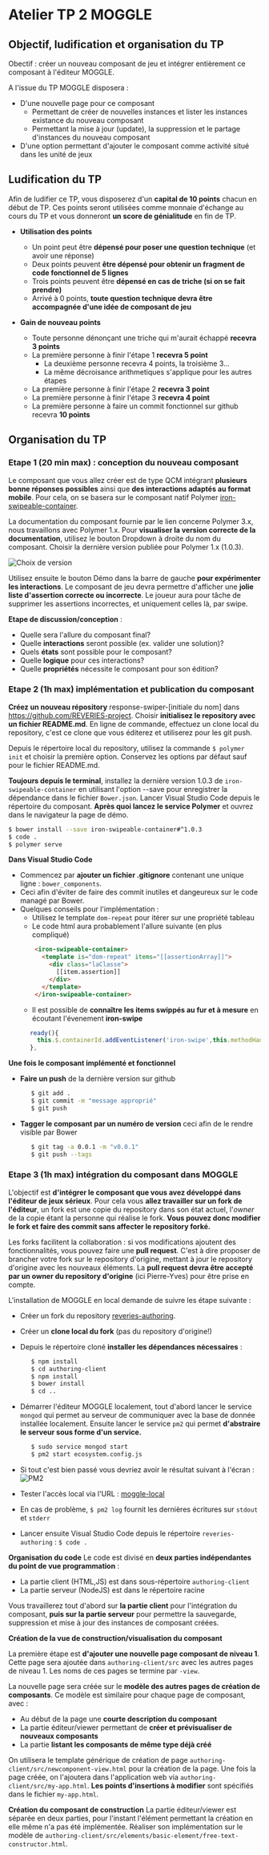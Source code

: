 # Atelier TP 2 MOGGLE
## Objectif, ludification et organisation du TP
Obectif : créer un nouveau composant de jeu et intégrer entièrement ce composant à l'éditeur MOGGLE. 

A l'issue du TP MOGGLE disposera : 
* D'une nouvelle page pour ce composant
  * Permettant de créer de nouvelles instances et lister les instances existance du nouveau composant
  * Permettant la mise à jour (update), la suppression et le partage d'instances du nouveau composant
* D'une option permettant d'ajouter le composant comme activité situé dans les unité de jeux

## Ludification du TP
Afin de ludifier ce TP, vous disposerez d'un **capital de 10 points** chacun en début de TP. Ces points seront utilisées comme monnaie d'échange au cours du TP et vous donneront **un score de génialitude** en fin de TP. 

* **Utilisation des points**
  * Un point peut être **dépensé pour poser une question technique** (et avoir une réponse)
  * Deux points peuvent **être dépensé pour obtenir un fragment de code fonctionnel de 5 lignes**
  * Trois points peuvent être **dépensé en cas de triche (si on se fait prendre)**
  * Arrivé à 0 points, **toute question technique devra être accompagnée d'une idée de composant de jeu**

* **Gain de nouveau points**
  * Toute personne dénonçant une triche qui m'aurait échappé **recevra 3 points**
  * La première personne à finir l'étape 1 **recevra 5 point**
    * La deuxième personne recevra 4 points, la troisième 3...
    * La même décroisance arithmetiques s'applique pour les autres étapes
  * La première personne à finir l'étape 2 **recevra 3 point**
  * La première personne à finir l'étape 3 **recevra 4 point**
  * La première personne à faire un commit fonctionnel sur github recevra **10 points**
  
## Organisation du TP

### Etape 1 (20 min max) : conception du nouveau composant 

Le composant que vous allez créer est de type QCM intégrant **plusieurs bonne réponses possibles** ainsi que **des interactions adaptés au format mobile**. Pour cela, on se basera sur le composant natif Polymer [iron-swipeable-container](https://elements.polymer-project.org/elements/iron-swipeable-container). 

La documentation du composant fournie par le lien concerne Polymer 3.x, nous travaillons avec Polymer 1.x. Pour **visualiser la version correcte de la documentation**, utilisez le bouton Dropdown à droite du nom du composant. Choisir la dernière version publiée pour Polymer 1.x (1.0.3). 

![Choix de version](./images/version.png)

Utilisez ensuite le bouton Démo dans la barre de gauche **pour expérimenter les interactions**. Le composant de jeu devra permettre d'afficher une **jolie liste d'assertion correcte ou incorrecte**. Le joueur aura pour tâche de supprimer les assertions incorrectes, et uniquement celles là, par swipe. 

**Etape de discussion/conception** : 

* Quelle sera l'allure du composant final?
* Quelle **interactions** seront possible (ex. valider une solution)?
* Quels **états** sont possible pour le composant?
* Quelle **logique** pour ces interactions?
* Quelle **propriétés** nécessite le composant pour son édition? 

### Etape 2 (1h max) implémentation et publication du composant

**Créez un nouveau répository** response-swiper-[initiale du nom] dans https://github.com/REVERIES-project. Choisir **initialisez le repository avec un fichier README.md**. En ligne de commande, effectuez un clone local du repository, c'est ce clone que vous éditerez et utiliserez pour les git push.

Depuis le répertoire local du repository, utilisez la commande `$ polymer init` et choisir la première option. Conservez les options par défaut sauf pour le fichier README.md.

**Toujours depuis le terminal**, installez la dernière version 1.0.3 de `iron-swipeable-container` en utilisant l'option --save pour enregistrer la dépendance dans le fichier `Bower.json`. Lancer Visual Studio Code depuis le répertoire du composant.
**Après quoi lancez le service Polymer** et ouvrez dans le navigateur la page de démo.

```bash
$ bower install --save iron-swipeable-container#^1.0.3
$ code .
$ polymer serve
```
**Dans Visual Studio Code**
*  Commencez par **ajouter un fichier .gitignore** contenant une unique ligne : `bower_components`. 
  *  Ceci afin d'éviter de faire des commit inutiles et dangeureux sur le code managé par Bower.
* Quelques conseils pour l'implémentation :
  * Utilisez le template `dom-repeat` pour itérer sur une propriété tableau
  * Le code html aura probablement l'allure suivante (en plus compliqué)
  ```html
      <iron-swipeable-container>
        <template is="dom-repeat" items="[[assertionArray]]">
          <div class="laClasse">
            [[item.assertion]]
          </div>
        </template>
      </iron-swipeable-container>
  ```
  * Il est possible de **connaître les items swippés au fur et à mesure** en écoutant l'évenement **iron-swipe**
```javascript
      ready(){
        this.$.containerId.addEventListener('iron-swipe',this.methodHandlingSwipe.bind(this))
      },
```
**Une fois le composant implémenté et fonctionnel**

* **Faire un push** de la dernière version sur github
  ```bash
     $ git add .
     $ git commit -m "message approprié"
     $ git push
  ```
* **Tagger le composant par un numéro de version** ceci afin de le rendre visible par Bower
  ```bash
     $ git tag -a 0.0.1 -m "v0.0.1"
     $ git push --tags
  ```




### Etape 3 (1h max) intégration du composant dans MOGGLE

L'objectif est **d'intégrer le composant que vous avez développé dans l'éditeur de jeux sérieux**. Pour cela vous **allez travailler sur un fork de l'éditeur**, un fork est une copie du repository dans son état actuel, l'*owner* de la copie étant la personne qui réalise le fork. **Vous pouvez donc modifier le fork et faire des commit sans affecter le repository forké.** 

Les forks facilitent la collaboration : si vos modifications ajoutent des fonctionnalités, vous pouvez faire une **pull request**. C'est à dire proposer de brancher votre fork sur le repository d'origine, mettant à jour le repository d'origine avec les nouveaux éléments. La **pull request devra être accepté par un owner du repository d'origine** (ici Pierre-Yves) pour être prise en compte.     

L'installation de MOGGLE en local demande de suivre les étape suivante :
* Créer un fork du repository [reveries-authoring](https://github.com/gick/reveries-authoring). 
* Créer un **clone local du fork** (pas du repository d'origine!)
* Depuis le répertoire cloné **installer les dépendances nécessaires** :
  ```bash
     $ npm install
     $ cd authoring-client
     $ npm install
     $ bower install
     $ cd ..
  ```
* Démarrer l'éditeur MOGGLE localement, tout d'abord lancer le service `mongod` qui permet au serveur de communiquer avec la base de donnée installée localement. Ensuite lancer le service `pm2` qui permet **d'abstraire le serveur sous forme d'un service.** 
  ```bash
     $ sudo service mongod start
     $ pm2 start ecosystem.config.js
  ```

* Si tout c'est bien passé vous devriez avoir le résultat suivant à l'écran :
![PM2](./images/pm2.png)
* Tester l'accès local via l'URL : [moggle-local](http://localhost:8000)
* En cas de problème, `$ pm2 log` fournit les dernières écritures sur `stdout` et `stderr`
* Lancer ensuite Visual Studio Code depuis le répertoire `reveries-authoring` : `$ code .`

**Organisation du code**
Le code est divisé en **deux parties indépendantes du point de vue programmation** : 
* La partie client (HTML,JS) est dans sous-répertoire `authoring-client`
* La partie serveur (NodeJS) est dans le répertoire racine   

Vous travaillerez tout d'abord sur **la partie client** pour l'intégration du composant, **puis sur la partie serveur** pour permettre la sauvegarde, suppression et mise à jour des instances de composant créées.

**Création de la vue de construction/visualisation du composant**

La première étape est **d'ajouter une nouvelle page composant de niveau 1**. Cette page sera ajoutée dans `authoring-client/src` avec les autres pages de niveau 1. Les noms de ces pages se termine par `-view`. 

La nouvelle page sera créée sur le **modèle des autres pages de création de composants**. Ce modèle est similaire pour chaque page de composant, avec :
* Au début de la page une **courte description du composant**
* La partie éditeur/viewer permettant de **créer et prévisualiser de nouveaux composants**
* La partie **listant les composants de même type déjà créé**

On utilisera le template générique de création de page `authoring-client/src/newcomponent-view.html` pour la création de la page. Une fois la page créée, on l'ajoutera dans l'application web via `authoring-client/src/my-app.html`. **Les points d'insertions à modifier** sont spécifiés dans le fichier `my-app.html`.

**Création du composant de construction**
La partie éditeur/viewer est séparée en deux parties, pour l'instant l'élément permettant la création en elle même n'a pas été implémentée.
Réaliser son implémentation sur le modèle de `authoring-client/src/elements/basic-element/free-text-constructor.html`.

